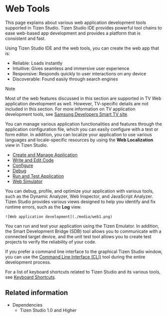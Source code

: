 # Web Tools

This page explains about various web application development tools supported in Tizen Studio. Tizen Studio IDE provides powerful tool chains to ease web-based app development and provides a platform that is consistent and fast. 

Using Tizen Studio IDE and the web tools, you can create the web app that is:
 - Reliable: Loads instantly
 - Intuitive: Gives seamless and immersive user experience
 - Responsive: Responds quickly to user interactions on any device
 - Discoverable: Found easily through search engines 

> [!NOTE]
> Most of the web features discussed in this section are supported in TV Web application development as well. However, TV-specific details are not included in this section. For more information on TV application development tools, see [Samsung Developers Smart TV site](http://developer.samsung.com/tv/develop).

  You can manage various application functionalities and features through the application configuration file, which you can easily configure with a test or form editor. In addition, you can localize your application to use various languages and locale-specific resources by using the **Web Localization** view in Tizen Studio.

 - [Create and Manage Application](managing-projects.md) 
 - [Write and Edit Code](coding.md) 
 - [Configure](configuring.md) 
 - [Debug](debugging.md) 
 - [Run and Test Application ](running-testing.md) 
 - [Web Simulator](web-simulator.md) 

  You can debug, profile, and optimize your application with various tools, such as the Dynamic Analyzer, Web Inspector, and JavaScript Analyzer. Tizen Studio provides various views designed to help you identify and fix runtime errors, such as the  **Log** view.

    ![Web application development](./media/web1.png)

  You can run and test your application using the Tizen Emulator. In addition, the Smart Development Bridge (SDB) tool allows you to communicate with a connected target device, and the unit test tool allows you to create test projects to verify the reliability of your code.

If you prefer a command line interface to the graphical Tizen Studio window, you can use the [Command Line Interface (CLI)](../common-tools/command-line-interface.md) tool during the entire development process.

For a list of keyboard shortcuts related to Tizen Studio and its various tools, see [Keyboard Shortcuts](../common-tools/keyboard-shortcuts.md).

## Related information
* Dependencies
  - Tizen Studio 1.0 and Higher
